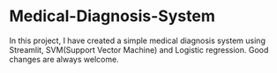 # Medical-Diagnosis-System
In this project, I have created a simple medical diagnosis system using Streamlit, SVM(Support Vector Machine) and Logistic regression.
Good changes are always welcome.
